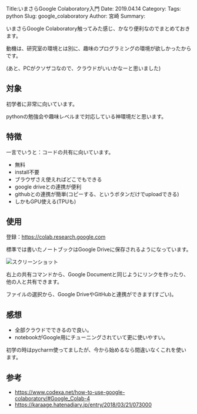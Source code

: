 Title:いまさらGoogle Colaboratory入門
Date: 2019.04.14
Category:
Tags: python
Slug: google_colaboratory
Author: 宮崎
Summary:

いまさらGoogle Colaboratory触ってみた感じ、かなり便利なのでまとめておきます。

動機は、研究室の環境とは別に、趣味のプログラミングの環境が欲しかったからです。

(あと、PCがクソザコなので、クラウドがいいかなーと思いました)
## 対象
初学者に非常に向いています。

pythonの勉強会や趣味レベルまで対応している神環境だと思います。
## 特徴
一言でいうと：コードの共有に向いています。  

- 無料
- install不要
- ブラウザさえ使えればどこでもできる
- google driveとの連携が便利
- githubとの連携が簡単(コピーする、というボタンだけでuploadできる)
- しかもGPU使える(TPUも)

## 使用
登録：<https://colab.research.google.com>

標準では書いたノートブックはGoogle Driveに保存されるようになっています。

![スクリーンショット]({attach}images/google_colaboratory_figs/2018-10-08-12-18-55.png)

右上の共有コマンドから、Google Documentと同じようにリンクを作ったり、他の人と共有できます。

ファイルの選択から、Google DriveやGitHubと連携ができます(すごい)。
## 感想
- 全部クラウドでできるので良い。
- notebookがGoogle用にチューニングされていて更に使いやすい。

初学の時はpycharm使ってましたが、今から始めるなら間違いなくこれを使います。
## 参考
- <https://www.codexa.net/how-to-use-google-colaboratory/#Google_Colab-4>
- <https://karaage.hatenadiary.jp/entry/2018/03/21/073000>

